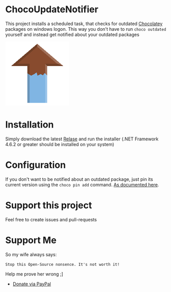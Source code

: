 # ChocoUpdateNotifier
This project installs a scheduled task, that checks for outdated [Chocolatey](https://chocolatey.org/) packages on windows logon. This way you don't have to run `choco outdated` yourself and instead get notified about your outdated packages

![Logo](https://github.com/KhaosCoders/choco-update-notifier/blob/v1.0.0/src/ChocoUpdateNotifier/res/Icon.png?raw=true)

# Installation
Simply download the latest [Relase](https://github.com/KhaosCoders/choco-update-notifier/releases) and run the installer
(.NET Framework 4.6.2 or greater should be installed on your system)

# Configuration
If you don't want to be notified about an outdated package, just pin its current version using the `choco pin add` command. [As documented here](https://chocolatey.org/docs/CommandsPin).

# Support this project
Feel free to create issues and pull-requests

# Support Me
So my wife always says:
```
Stop this Open-Source nonsence. It's not worth it!
```
Help me prove her wrong ;]
- [Donate via PayPal](https://www.paypal.com/cgi-bin/webscr?cmd=_s-xclick&hosted_button_id=SECLTUNN2B776&source=url)